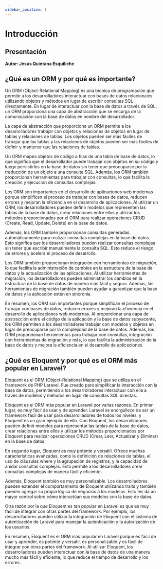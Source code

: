 ```yaml
---
sidebar_position: 1
---
```


# Introducción

## Presentación

**Autor: Jesús Quintana Esquiliche**

## ¿Qué es un ORM y por qué es importante?

Un ORM (Object-Relational Mapping) es una técnica de programación que permite a los desarrolladores interactuar con bases de datos relacionales utilizando objetos y métodos en lugar de escribir consultas SQL directamente. En lugar de interactuar con la base de datos a través de SQL, un ORM proporciona una capa de abstracción que se encarga de la comunicación con la base de datos en nombre del desarrollador.

La capa de abstracción que proporciona un ORM permite a los desarrolladores trabajar con objetos y relaciones de objetos en lugar de tablas y relaciones de tablas. Los objetos pueden ser más fáciles de trabajar que las tablas y las relaciones de objetos pueden ser más fáciles de definir y mantener que las relaciones de tablas.

Un ORM mapea objetos de código a filas de una tabla de base de datos, lo que significa que el desarrollador puede trabajar con objetos en su código y luego persistirlos en la base de datos sin tener que preocuparse por la traducción de un objeto a una consulta SQL. Además, los ORM también proporcionan herramientas para trabajar con consultas, lo que facilita la creación y ejecución de consultas complejas.

Los ORM son importantes en el desarrollo de aplicaciones web modernas porque simplifican el proceso de trabajar con bases de datos, reducen errores y mejoran la eficiencia en el desarrollo de aplicaciones. Al utilizar un ORM, los desarrolladores pueden definir modelos que representen las tablas de la base de datos, crear relaciones entre ellos y utilizar los métodos proporcionados por el ORM para realizar operaciones CRUD (Create, Read, Update, Delete) en la base de datos.

Además, los ORM también proporcionan consultas generadas automáticamente para realizar consultas complejas en la base de datos. Esto significa que los desarrolladores pueden realizar consultas complejas sin tener que escribir manualmente la consulta SQL. Esto reduce el riesgo de errores y acelera el proceso de desarrollo.

Los ORM también proporcionan integración con herramientas de migración, lo que facilita la administración de cambios en la estructura de la base de datos y la actualización de las aplicaciones. Al utilizar herramientas de migración, los desarrolladores pueden administrar los cambios en la estructura de la base de datos de manera más fácil y segura. Además, las herramientas de migración también pueden ayudar a garantizar que la base de datos y la aplicación estén en sincronía.

En resumen, los ORM son importantes porque simplifican el proceso de trabajar con bases de datos, reducen errores y mejoran la eficiencia en el desarrollo de aplicaciones web modernas. Al proporcionar una capa de abstracción entre el código de la aplicación y la base de datos subyacente, los ORM permiten a los desarrolladores trabajar con modelos y objetos en lugar de preocuparse por la complejidad de la base de datos. Además, los ORM proporcionan herramientas para trabajar con consultas, integración con herramientas de migración y más, lo que facilita la administración de la base de datos y mejora la eficiencia en el desarrollo de aplicaciones.

## ¿Qué es Eloquent y por qué es el ORM más popular en Laravel?

Eloquent es el ORM (Object-Relational Mapping) que se utiliza en el framework de PHP Laravel. Fue creado para simplificar la interacción con la base de datos, permitiendo a los desarrolladores interactuar con ella a través de modelos y métodos en lugar de consultas SQL directas.

Eloquent es el ORM más popular en Laravel por varias razones. En primer lugar, es muy fácil de usar y de aprender. Laravel se enorgullece de ser un framework fácil de usar para desarrolladores de todos los niveles, y Eloquent es un gran ejemplo de ello. Con Eloquent, los desarrolladores pueden definir modelos para representar las tablas de la base de datos, crear relaciones entre ellos y utilizar los métodos proporcionados por Eloquent para realizar operaciones CRUD (Crear, Leer, Actualizar y Eliminar) en la base de datos.

En segundo lugar, Eloquent es muy potente y versátil. Ofrece muchas características avanzadas, como la definición de relaciones de tablas, el uso de cláusulas where y la agrupación de registros, y la capacidad de anidar consultas complejas. Esto permite a los desarrolladores crear consultas complejas de manera fácil y eficiente.

Además, Eloquent también es muy personalizable. Los desarrolladores pueden extender el comportamiento de Eloquent utilizando traits y también pueden agregar su propia lógica de negocios a los modelos. Esto les da un mayor control sobre cómo interactúan sus modelos con la base de datos.

Otra razón por la que Eloquent es tan popular en Laravel es que es muy fácil de integrar con otras partes del framework. Por ejemplo, los desarrolladores pueden utilizar la integración de Eloquent con el sistema de autenticación de Laravel para manejar la autenticación y la autorización de los usuarios.

En resumen, Eloquent es el ORM más popular en Laravel porque es fácil de usar y aprender, es potente y versátil, es personalizable y es fácil de integrar con otras partes del framework. Al utilizar Eloquent, los desarrolladores pueden interactuar con la base de datos de una manera mucho más fácil y eficiente, lo que reduce el tiempo de desarrollo y los errores.






